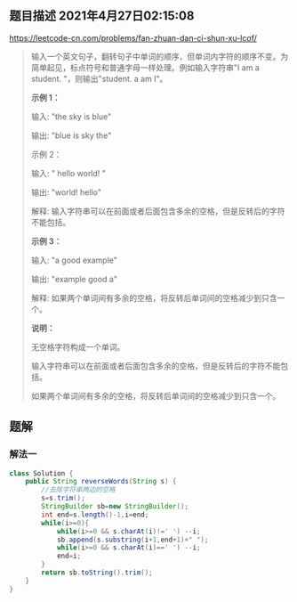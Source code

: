 ## 题目描述	2021年4月27日02:15:08

https://leetcode-cn.com/problems/fan-zhuan-dan-ci-shun-xu-lcof/

> 输入一个英文句子，翻转句子中单词的顺序，但单词内字符的顺序不变。为简单起见，标点符号和普通字母一样处理。例如输入字符串"I am a student. "，则输出"student. a am I"。
>
>  
>
> **示例 1：**
>
> 输入: "the sky is blue"
>
> 输出: "blue is sky the"
>
> 示例 2：
>
> 输入: "  hello world!  "
>
> 输出: "world! hello"
>
> 解释: 输入字符串可以在前面或者后面包含多余的空格，但是反转后的字符不能包括。
>
> **示例 3：**
>
> 输入: "a good   example"
>
> 输出: "example good a"
>
> 解释: 如果两个单词间有多余的空格，将反转后单词间的空格减少到只含一个。
>
> **说明：**
>
> 无空格字符构成一个单词。
>
> 输入字符串可以在前面或者后面包含多余的空格，但是反转后的字符不能包括。
>
> 如果两个单词间有多余的空格，将反转后单词间的空格减少到只含一个。 

## 题解

### 解法一

```java
class Solution {
    public String reverseWords(String s) {
        //去除字符串两边的空格
        s=s.trim();
        StringBuilder sb=new StringBuilder();
        int end=s.length()-1,i=end;
        while(i>=0){
            while(i>=0 && s.charAt(i)!=' ') --i;
            sb.append(s.substring(i+1,end+1)+" ");
            while(i>=0 && s.charAt(i)==' ') --i;
            end=i;
        }
        return sb.toString().trim();
    }
}
```

